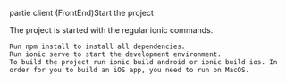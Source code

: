 partie client (FrontEnd)Start the project

The project is started with the regular ionic commands.

    Run npm install to install all dependencies.
    Run ionic serve to start the development environment.
    To build the project run ionic build android or ionic build ios. In order for you to build an iOS app, you need to run on MacOS.

